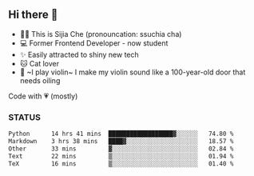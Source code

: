## Hi there 👋

- 🙋‍♀️ This is Sijia Che (pronouncation: ssuchia cha)
- 💻 Former Frontend Developer - now student
- ✨ Easily attracted to shiny new tech
- 🐱 Cat lover
- 🌟 ~I play violin~ I make my violin sound like a 100-year-old door that needs oiling

Code with 💗 (mostly)

### STATUS
<!--START_SECTION:waka-->

```txt
Python      14 hrs 41 mins  ██████████████████▓░░░░░░   74.80 %
Markdown    3 hrs 38 mins   ████▓░░░░░░░░░░░░░░░░░░░░   18.57 %
Other       33 mins         ▓░░░░░░░░░░░░░░░░░░░░░░░░   02.84 %
Text        22 mins         ▒░░░░░░░░░░░░░░░░░░░░░░░░   01.94 %
TeX         16 mins         ▒░░░░░░░░░░░░░░░░░░░░░░░░   01.40 %
```

<!--END_SECTION:waka-->
